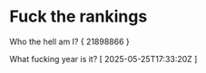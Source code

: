 # Fuck the rankings

Who the hell am I?
{ 21898866 }

What fucking year is it?
[ 2025-05-25T17:33:20Z ]
